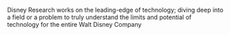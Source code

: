 Disney Research works on the leading-edge of technology; diving deep into a field or a problem to truly understand the limits and potential of technology for the entire Walt Disney Company